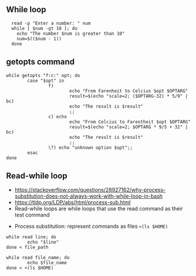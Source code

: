 ## While loop
```
  read -p "Enter a number: " num
  while [ $num -gt 10 ]; do
    echo "The number $num is greater than 10"
    num=$(($num - 1))
  done
```

## getopts command
```
while getopts "f:c:" opt; do
        case "$opt" in
                f)
                        echo "From Farenheit to Celcius $opt $OPTARG"
                        result=$(echo "scale=2; ($OPTARG-32) * 5/9" | bc)
                        echo "The result is $result"
                        ;;
                c) echo
                        echo "From Celcius to Farentheit $opt $OPTARG"
                        result=$(echo "scale=2; $OPTARG * 9/5 + 32" | bc)
                        echo "The result is $result"
                        ;;
                \?) echo "unknown option $opt";;
        esac
done
```

## Read-while loop
- https://stackoverflow.com/questions/28927162/why-process-substitution-does-not-always-work-with-while-loop-in-bash
- https://tldp.org/LDP/abs/html/process-sub.html
- Read-while loops are while loops that use the read command as their test command
* Process substitution: represent commands as files  `<(ls $HOME)`

```
while read line; do
        echo "$line"
done < file_path
```

```
while read file_name; do
        echo $file_name
done < <(ls $HOME)
```

